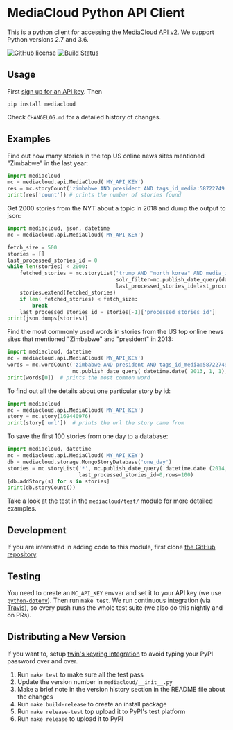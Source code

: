 MediaCloud Python API Client
============================

This is a python client for accessing the [MediaCloud API v2](https://github.com/berkmancenter/mediacloud/blob/master/doc/api_2_0_spec/api_2_0_spec.md). 
We support Python versions 2.7 and 3.6.

[![GitHub license](https://img.shields.io/badge/license-MIT-blue.svg)](https://github.com/mitmedialab/MediaCloud-API-Client/blob/master/LICENSE) [![Build Status](https://travis-ci.org/mitmedialab/MediaCloud-API-Client.svg?branch=master)](https://travis-ci.org/mitmedialab/MediaCloud-API-Client)

Usage
-----

First [sign up for an API key](https://core.mediacloud.org/login/register).  Then
```
pip install mediacloud
```

Check `CHANGELOG.md` for a detailed history of changes.

Examples
--------

Find out how many stories in the top US online news sites mentioned "Zimbabwe" in the last year:
```python
import mediacloud
mc = mediacloud.api.MediaCloud('MY_API_KEY')
res = mc.storyCount('zimbabwe AND president AND tags_id_media:58722749', 'publish_date:[NOW-1YEAR TO NOW]')
print(res['count']) # prints the number of stories found
```

Get 2000 stories from the NYT about a topic in 2018 and dump the output to json:

```python
import mediacloud, json, datetime
mc = mediacloud.api.MediaCloud('MY_API_KEY')

fetch_size = 500
stories = []
last_processed_stories_id = 0
while len(stories) < 2000:
    fetched_stories = mc.storyList('trump AND "north korea" AND media_id:1', 
                                   solr_filter=mc.publish_date_query(datetime.date(2018,1,1), datetime.date(2019,1,1)),
                                   last_processed_stories_id=last_processed_stories_id, rows= fetch_size)
    stories.extend(fetched_stories)
    if len( fetched_stories) < fetch_size:
        break
    last_processed_stories_id = stories[-1]['processed_stories_id']
print(json.dumps(stories))
```

Find the most commonly used words in stories from the US top online news sites that mentioned "Zimbabwe" and "president" in 2013:
```python
import mediacloud, datetime
mc = mediacloud.api.MediaCloud('MY_API_KEY')
words = mc.wordCount('zimbabwe AND president AND tags_id_media:58722749',
                     mc.publish_date_query( datetime.date( 2013, 1, 1), datetime.date( 2014, 1, 1)))
print(words[0])  # prints the most common word
```

To find out all the details about one particular story by id:
```python
import mediacloud
mc = mediacloud.api.MediaCloud('MY_API_KEY')
story = mc.story(169440976)
print(story['url'])  # prints the url the story came from
```

To save the first 100 stories from one day to a database:
```python
import mediacloud, datetime
mc = mediacloud.api.MediaCloud('MY_API_KEY')
db = mediacloud.storage.MongoStoryDatabase('one_day')
stories = mc.storyList('*', mc.publish_date_query( datetime.date (2014, 01, 01), datetime.date(2014,01,02) ),
                       last_processed_stories_id=0,rows=100)
[db.addStory(s) for s in stories]
print(db.storyCount())
```

Take a look at the test in the `mediacloud/test/` module for more detailed examples.

Development
-----------

If you are interested in adding code to this module, first clone [the GitHub repository](https://github.com/c4fcm/MediaCloud-API-Client).

## Testing

You need to create an `MC_API_KEY` envvar and set it to your API key (we use [`python-dotenv`](https://pypi.org/project/python-dotenv/)).
Then run `make test`. We run continuous integration (via [Travis](https://travis-ci.org/mitmedialab/MediaCloud-API-Client)),
so every push runs the whole test suite (we also do this nightly and on PRs). 

## Distributing a New Version

If you want to, setup [twin's keyring integration](https://pypi.org/project/twine/) to avoid typing your PyPI
password over and over. 

1. Run `make test` to make sure all the test pass
2. Update the version number in `mediacloud/__init__.py`
3. Make a brief note in the version history section in the README file about the changes
4. Run `make build-release` to create an install package
5. Run `make release-test` top upload it to PyPI's test platform
5. Run `make release` to upload it to PyPI
